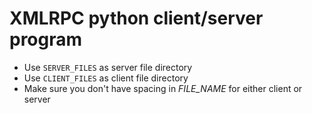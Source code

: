 # XMLRPC python client/server program
* Use ```SERVER_FILES``` as server file directory
* Use ```CLIENT_FILES``` as client file directory
* Make sure you don't have spacing in *FILE_NAME* for either client or server